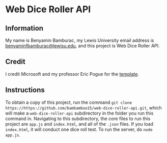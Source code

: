 # Web Dice Roller API

## Information

My name is Benyamin Bamburac, my Lewis University email address is [benyaminfbamburac@lewisu.edu](mailto:benyaminfbamburac@lewisu.edu), and this project is Web Dice Roller API.

## Credit

I credit Microsoft and my professor Eric Pogue for the [template](https://github.com/EricJPogue/cpsc-example-code/tree/main/web/node-js-on-azure).

## Instructions

To obtain a copy of this project, run the command `git clone https://https://github.com/bambamboo15/web-dice-roller-api.git`, which will make a `web-dice-roller-api` subdirectory in the folder you run this command in. Navigating to this subdirectory, the core files to run this project are `app.js` and `index.html`, and all of the `.json` files. If you load `index.html`, it will conduct one dice roll test. To run the server, do `node app.js`.